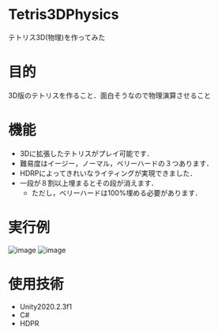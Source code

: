 # Tetris3DPhysics
テトリス3D(物理)を作ってみた

# 目的
3D版のテトリスを作ること．面白そうなので物理演算させること

# 機能
- 3Dに拡張したテトリスがプレイ可能です．
- 難易度はイージー，ノーマル，ベリーハードの３つあります．
- HDRPによってきれいなライティングが実現できました．
- 一段が８割以上埋まるとその段が消えます．
  - ただし，ベリーハードは100%埋める必要があります．

# 実行例
![image](https://user-images.githubusercontent.com/26971566/122410079-97a76d00-cfbe-11eb-902f-de0ed8337cf5.png)
![image](https://user-images.githubusercontent.com/26971566/122410195-a8f07980-cfbe-11eb-858c-dd398b09c3f2.png)

# 使用技術
- Unity2020.2.3f1
- C#
- HDPR
